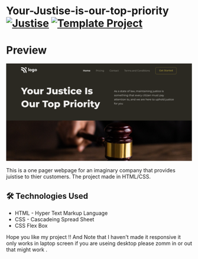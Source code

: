 # Your-Justise-is-our-top-priority [![Justise](https://img.shields.io/badge/Template-Project-red)](http://www.gnu.org/licenses/agpl-3.0) [![Template Project](https://img.shields.io/badge/Technologies%20-HTML%2FCSS-brightgreen)](http://www.gnu.org/licenses/agpl-3.0)


# Preview
![](assets/thumbnail.png)



This is  a one pager webpage for an imaginary company that provides juistise to thier customers. The project made in HTML/CSS.


## 🛠 Technologies Used
  - HTML - Hyper Text Markup Language
  - CSS - Cascadeing Spread Sheet
  - CSS Flex Box

 

Hope you like my project !! And Note that I haven't made it responsive it only works in laptop screen if you are useing desktop please zomm in or out that might work .
 